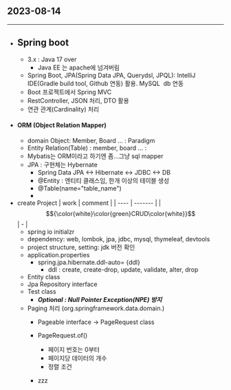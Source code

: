 ## 2023-08-14  
---
* ## Spring boot   
  * 3.x : Java 17 over
    * Java EE 는 apache에 넘겨버림
  * Spring Boot, JPA(Spring Data JPA, Querydsl, JPQL): IntelliJ IDE(Gradle build tool, Github 연동) 활용. MySQL  db 연동
  * Boot 프로젝트에서 Spring MVC
  * RestController, JSON 처리, DTO 활용
  * 연관 관계(Cardinality) 처리
* #### ORM (Object Relation Mapper)
  * domain Object: Member, Board ... : Paradigm
  * Entity Relation(Table) : member, board ... :
  * Mybatis는 ORM이라고 하기엔 좀...그냥 sql mapper
  * JPA : 구현체는 Hybernate
    * Spring Data JPA <-> Hibernate <-> JDBC <-> DB
    * @Entity : 엔티티 클래스임, 한개 이상의 테이블 생성
    * @Table(name="table_name")
    * 
* create Project
  | work | comment |
  | ---- | ------- |
  | $${\color{white}\color{green}CRUD\color{white}}$$ | - |
  * spring io initialzr
  * dependency: web, lombok, jpa, jdbc, mysql, thymeleaf, devtools
  * project structure, setting: jdk 버전 확인
  * application.properties   
    - spring.jpa.hibernate.ddl-auto= {ddl} 
      - ddl : create, create-drop, update, validate, alter, drop
  * Entity class
  * Jpa Repository interface
  * Test class   
    * ***Optional : Null Pointer Exception(NPE) 방지***
  * Paging 처리 (org.springframework.data.domain.)
    * Pageable interface -> PageRequest class
    * PageRequest.of()
      * 페이지 번호는 0부터
      * 페이지당 데이터의 개수
      * 정렬 조건
      
    * zzz

